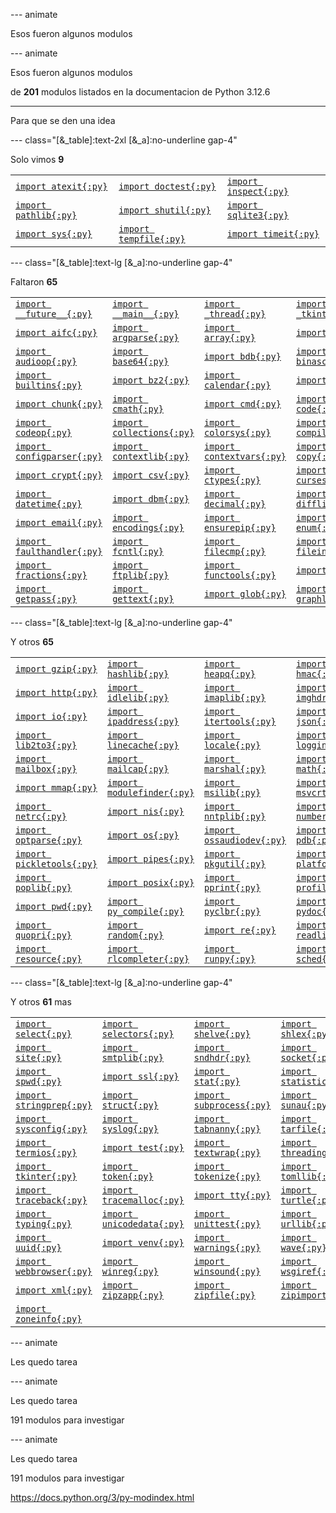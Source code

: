 
--- animate

Esos fueron algunos modulos

--- animate

Esos fueron algunos modulos

de **201** modulos listados en la documentacion de Python 3.12.6

---

Para que se den una idea

--- class="[&_table]:text-2xl [&_a]:no-underline gap-4"

Solo vimos **9**

|                                                                         |                                                                           |                                                                         |
| ----------------------------------------------------------------------- | ------------------------------------------------------------------------- | ----------------------------------------------------------------------- |
| [`import atexit{:py}`](https://docs.python.org/3/library/atexit.html)   | [`import doctest{:py}`](https://docs.python.org/3/library/doctest.html)   | [`import inspect{:py}`](https://docs.python.org/3/library/inspect.html) |
| [`import pathlib{:py}`](https://docs.python.org/3/library/pathlib.html) | [`import shutil{:py}`](https://docs.python.org/3/library/shutil.html)     | [`import sqlite3{:py}`](https://docs.python.org/3/library/sqlite3.html) |
| [`import sys{:py}`](https://docs.python.org/3/library/sys.html)         | [`import tempfile{:py}`](https://docs.python.org/3/library/tempfile.html) | [`import timeit{:py}`](https://docs.python.org/3/library/timeit.html)   |

--- class="[&_table]:text-lg [&_a]:no-underline gap-4"

Faltaron **65**

|   |   |   |   |   |
| - | - | - | - | - |
| [`import __future__{:py}`](https://docs.python.org/3/library/__future__.html) | [`import __main__{:py}`](https://docs.python.org/3/library/__main__.html) | [`import _thread{:py}`](https://docs.python.org/3/library/_thread.html) | [`import _tkinter{:py}`](https://docs.python.org/3/library/_tkinter.html) | [`import abc{:py}`](https://docs.python.org/3/library/abc.html) |
| [`import aifc{:py}`](https://docs.python.org/3/library/aifc.html) | [`import argparse{:py}`](https://docs.python.org/3/library/argparse.html) | [`import array{:py}`](https://docs.python.org/3/library/array.html) | [`import ast{:py}`](https://docs.python.org/3/library/ast.html) | [`import asyncio{:py}`](https://docs.python.org/3/library/asyncio.html) |
| [`import audioop{:py}`](https://docs.python.org/3/library/audioop.html) | [`import base64{:py}`](https://docs.python.org/3/library/base64.html) | [`import bdb{:py}`](https://docs.python.org/3/library/bdb.html) | [`import binascii{:py}`](https://docs.python.org/3/library/binascii.html) | [`import bisect{:py}`](https://docs.python.org/3/library/bisect.html) |
| [`import builtins{:py}`](https://docs.python.org/3/library/builtins.html) | [`import bz2{:py}`](https://docs.python.org/3/library/bz2.html) | [`import calendar{:py}`](https://docs.python.org/3/library/calendar.html) | [`import cgi{:py}`](https://docs.python.org/3/library/cgi.html) | [`import cgitb{:py}`](https://docs.python.org/3/library/cgitb.html) |
| [`import chunk{:py}`](https://docs.python.org/3/library/chunk.html) | [`import cmath{:py}`](https://docs.python.org/3/library/cmath.html) | [`import cmd{:py}`](https://docs.python.org/3/library/cmd.html) | [`import code{:py}`](https://docs.python.org/3/library/code.html) | [`import codecs{:py}`](https://docs.python.org/3/library/codecs.html) |
| [`import codeop{:py}`](https://docs.python.org/3/library/codeop.html) | [`import collections{:py}`](https://docs.python.org/3/library/collections.html) | [`import colorsys{:py}`](https://docs.python.org/3/library/colorsys.html) | [`import compileall{:py}`](https://docs.python.org/3/library/compileall.html) | [`import concurrent{:py}`](https://docs.python.org/3/library/concurrent.html) |
| [`import configparser{:py}`](https://docs.python.org/3/library/configparser.html) | [`import contextlib{:py}`](https://docs.python.org/3/library/contextlib.html) | [`import contextvars{:py}`](https://docs.python.org/3/library/contextvars.html) | [`import copy{:py}`](https://docs.python.org/3/library/copy.html) | [`import copyreg{:py}`](https://docs.python.org/3/library/copyreg.html) |
| [`import crypt{:py}`](https://docs.python.org/3/library/crypt.html) | [`import csv{:py}`](https://docs.python.org/3/library/csv.html) | [`import ctypes{:py}`](https://docs.python.org/3/library/ctypes.html) | [`import curses{:py}`](https://docs.python.org/3/library/curses.html) | [`import dataclasses{:py}`](https://docs.python.org/3/library/dataclasses.html) |
| [`import datetime{:py}`](https://docs.python.org/3/library/datetime.html) | [`import dbm{:py}`](https://docs.python.org/3/library/dbm.html) | [`import decimal{:py}`](https://docs.python.org/3/library/decimal.html) | [`import difflib{:py}`](https://docs.python.org/3/library/difflib.html) | [`import dis{:py}`](https://docs.python.org/3/library/dis.html) |
| [`import email{:py}`](https://docs.python.org/3/library/email.html) | [`import encodings{:py}`](https://docs.python.org/3/library/encodings.html) | [`import ensurepip{:py}`](https://docs.python.org/3/library/ensurepip.html) | [`import enum{:py}`](https://docs.python.org/3/library/enum.html) | [`import errno{:py}`](https://docs.python.org/3/library/errno.html) |
| [`import faulthandler{:py}`](https://docs.python.org/3/library/faulthandler.html) | [`import fcntl{:py}`](https://docs.python.org/3/library/fcntl.html) | [`import filecmp{:py}`](https://docs.python.org/3/library/filecmp.html) | [`import fileinput{:py}`](https://docs.python.org/3/library/fileinput.html) | [`import fnmatch{:py}`](https://docs.python.org/3/library/fnmatch.html) |
| [`import fractions{:py}`](https://docs.python.org/3/library/fractions.html) | [`import ftplib{:py}`](https://docs.python.org/3/library/ftplib.html) | [`import functools{:py}`](https://docs.python.org/3/library/functools.html) | [`import gc{:py}`](https://docs.python.org/3/library/gc.html) | [`import getopt{:py}`](https://docs.python.org/3/library/getopt.html) |
| [`import getpass{:py}`](https://docs.python.org/3/library/getpass.html) | [`import gettext{:py}`](https://docs.python.org/3/library/gettext.html) | [`import glob{:py}`](https://docs.python.org/3/library/glob.html) | [`import graphlib{:py}`](https://docs.python.org/3/library/graphlib.html) | [`import grp{:py}`](https://docs.python.org/3/library/grp.html) |

--- class="[&_table]:text-lg [&_a]:no-underline gap-4"

Y otros **65**

|   |   |   |   |   |
| - | - | - | - | - |
| [`import gzip{:py}`](https://docs.python.org/3/library/gzip.html) | [`import hashlib{:py}`](https://docs.python.org/3/library/hashlib.html) | [`import heapq{:py}`](https://docs.python.org/3/library/heapq.html) | [`import hmac{:py}`](https://docs.python.org/3/library/hmac.html) | [`import html{:py}`](https://docs.python.org/3/library/html.html) |
| [`import http{:py}`](https://docs.python.org/3/library/http.html) | [`import idlelib{:py}`](https://docs.python.org/3/library/idlelib.html) | [`import imaplib{:py}`](https://docs.python.org/3/library/imaplib.html) | [`import imghdr{:py}`](https://docs.python.org/3/library/imghdr.html) | [`import importlib{:py}`](https://docs.python.org/3/library/importlib.html) |
| [`import io{:py}`](https://docs.python.org/3/library/io.html) | [`import ipaddress{:py}`](https://docs.python.org/3/library/ipaddress.html) | [`import itertools{:py}`](https://docs.python.org/3/library/itertools.html) | [`import json{:py}`](https://docs.python.org/3/library/json.html) | [`import keyword{:py}`](https://docs.python.org/3/library/keyword.html) |
| [`import lib2to3{:py}`](https://docs.python.org/3/library/lib2to3.html) | [`import linecache{:py}`](https://docs.python.org/3/library/linecache.html) | [`import locale{:py}`](https://docs.python.org/3/library/locale.html) | [`import logging{:py}`](https://docs.python.org/3/library/logging.html) | [`import lzma{:py}`](https://docs.python.org/3/library/lzma.html) |
| [`import mailbox{:py}`](https://docs.python.org/3/library/mailbox.html) | [`import mailcap{:py}`](https://docs.python.org/3/library/mailcap.html) | [`import marshal{:py}`](https://docs.python.org/3/library/marshal.html) | [`import math{:py}`](https://docs.python.org/3/library/math.html) | [`import mimetypes{:py}`](https://docs.python.org/3/library/mimetypes.html) |
| [`import mmap{:py}`](https://docs.python.org/3/library/mmap.html) | [`import modulefinder{:py}`](https://docs.python.org/3/library/modulefinder.html) | [`import msilib{:py}`](https://docs.python.org/3/library/msilib.html) | [`import msvcrt{:py}`](https://docs.python.org/3/library/msvcrt.html) | [`import multiprocessing{:py}`](https://docs.python.org/3/library/multiprocessing.html) |
| [`import netrc{:py}`](https://docs.python.org/3/library/netrc.html) | [`import nis{:py}`](https://docs.python.org/3/library/nis.html) | [`import nntplib{:py}`](https://docs.python.org/3/library/nntplib.html) | [`import numbers{:py}`](https://docs.python.org/3/library/numbers.html) | [`import operator{:py}`](https://docs.python.org/3/library/operator.html) |
| [`import optparse{:py}`](https://docs.python.org/3/library/optparse.html) | [`import os{:py}`](https://docs.python.org/3/library/os.html) | [`import ossaudiodev{:py}`](https://docs.python.org/3/library/ossaudiodev.html) | [`import pdb{:py}`](https://docs.python.org/3/library/pdb.html) | [`import pickle{:py}`](https://docs.python.org/3/library/pickle.html) |
| [`import pickletools{:py}`](https://docs.python.org/3/library/pickletools.html) | [`import pipes{:py}`](https://docs.python.org/3/library/pipes.html) | [`import pkgutil{:py}`](https://docs.python.org/3/library/pkgutil.html) | [`import platform{:py}`](https://docs.python.org/3/library/platform.html) | [`import plistlib{:py}`](https://docs.python.org/3/library/plistlib.html) |
| [`import poplib{:py}`](https://docs.python.org/3/library/poplib.html) | [`import posix{:py}`](https://docs.python.org/3/library/posix.html) | [`import pprint{:py}`](https://docs.python.org/3/library/pprint.html) | [`import profile{:py}`](https://docs.python.org/3/library/profile.html) | [`import pty{:py}`](https://docs.python.org/3/library/pty.html) |
| [`import pwd{:py}`](https://docs.python.org/3/library/pwd.html) | [`import py_compile{:py}`](https://docs.python.org/3/library/py_compile.html) | [`import pyclbr{:py}`](https://docs.python.org/3/library/pyclbr.html) | [`import pydoc{:py}`](https://docs.python.org/3/library/pydoc.html) | [`import queue{:py}`](https://docs.python.org/3/library/queue.html) |
| [`import quopri{:py}`](https://docs.python.org/3/library/quopri.html) | [`import random{:py}`](https://docs.python.org/3/library/random.html) | [`import re{:py}`](https://docs.python.org/3/library/re.html) | [`import readline{:py}`](https://docs.python.org/3/library/readline.html) | [`import reprlib{:py}`](https://docs.python.org/3/library/reprlib.html) |
| [`import resource{:py}`](https://docs.python.org/3/library/resource.html) | [`import rlcompleter{:py}`](https://docs.python.org/3/library/rlcompleter.html) | [`import runpy{:py}`](https://docs.python.org/3/library/runpy.html) | [`import sched{:py}`](https://docs.python.org/3/library/sched.html) | [`import secrets{:py}`](https://docs.python.org/3/library/secrets.html) |

--- class="[&_table]:text-lg [&_a]:no-underline gap-4"

Y otros **61** mas

|   |   |   |   |   |
| - | - | - | - | - |
| [`import select{:py}`](https://docs.python.org/3/library/select.html) | [`import selectors{:py}`](https://docs.python.org/3/library/selectors.html) | [`import shelve{:py}`](https://docs.python.org/3/library/shelve.html) | [`import shlex{:py}`](https://docs.python.org/3/library/shlex.html) | [`import signal{:py}`](https://docs.python.org/3/library/signal.html) |
| [`import site{:py}`](https://docs.python.org/3/library/site.html) | [`import smtplib{:py}`](https://docs.python.org/3/library/smtplib.html) | [`import sndhdr{:py}`](https://docs.python.org/3/library/sndhdr.html) | [`import socket{:py}`](https://docs.python.org/3/library/socket.html) | [`import socketserver{:py}`](https://docs.python.org/3/library/socketserver.html) |
| [`import spwd{:py}`](https://docs.python.org/3/library/spwd.html) | [`import ssl{:py}`](https://docs.python.org/3/library/ssl.html) | [`import stat{:py}`](https://docs.python.org/3/library/stat.html) | [`import statistics{:py}`](https://docs.python.org/3/library/statistics.html) | [`import string{:py}`](https://docs.python.org/3/library/string.html) |
| [`import stringprep{:py}`](https://docs.python.org/3/library/stringprep.html) | [`import struct{:py}`](https://docs.python.org/3/library/struct.html) | [`import subprocess{:py}`](https://docs.python.org/3/library/subprocess.html) | [`import sunau{:py}`](https://docs.python.org/3/library/sunau.html) | [`import symtable{:py}`](https://docs.python.org/3/library/symtable.html) |
| [`import sysconfig{:py}`](https://docs.python.org/3/library/sysconfig.html) | [`import syslog{:py}`](https://docs.python.org/3/library/syslog.html) | [`import tabnanny{:py}`](https://docs.python.org/3/library/tabnanny.html) | [`import tarfile{:py}`](https://docs.python.org/3/library/tarfile.html) | [`import telnetlib{:py}`](https://docs.python.org/3/library/telnetlib.html) |
| [`import termios{:py}`](https://docs.python.org/3/library/termios.html) | [`import test{:py}`](https://docs.python.org/3/library/test.html) | [`import textwrap{:py}`](https://docs.python.org/3/library/textwrap.html) | [`import threading{:py}`](https://docs.python.org/3/library/threading.html) | [`import time{:py}`](https://docs.python.org/3/library/time.html) |
| [`import tkinter{:py}`](https://docs.python.org/3/library/tkinter.html) | [`import token{:py}`](https://docs.python.org/3/library/token.html) | [`import tokenize{:py}`](https://docs.python.org/3/library/tokenize.html) | [`import tomllib{:py}`](https://docs.python.org/3/library/tomllib.html) | [`import trace{:py}`](https://docs.python.org/3/library/trace.html) |
| [`import traceback{:py}`](https://docs.python.org/3/library/traceback.html) | [`import tracemalloc{:py}`](https://docs.python.org/3/library/tracemalloc.html) | [`import tty{:py}`](https://docs.python.org/3/library/tty.html) | [`import turtle{:py}`](https://docs.python.org/3/library/turtle.html) | [`import types{:py}`](https://docs.python.org/3/library/types.html) |
| [`import typing{:py}`](https://docs.python.org/3/library/typing.html) | [`import unicodedata{:py}`](https://docs.python.org/3/library/unicodedata.html) | [`import unittest{:py}`](https://docs.python.org/3/library/unittest.html) | [`import urllib{:py}`](https://docs.python.org/3/library/urllib.html) | [`import uu{:py}`](https://docs.python.org/3/library/uu.html) |
| [`import uuid{:py}`](https://docs.python.org/3/library/uuid.html) | [`import venv{:py}`](https://docs.python.org/3/library/venv.html) | [`import warnings{:py}`](https://docs.python.org/3/library/warnings.html) | [`import wave{:py}`](https://docs.python.org/3/library/wave.html) | [`import weakref{:py}`](https://docs.python.org/3/library/weakref.html) |
| [`import webbrowser{:py}`](https://docs.python.org/3/library/webbrowser.html) | [`import winreg{:py}`](https://docs.python.org/3/library/winreg.html) | [`import winsound{:py}`](https://docs.python.org/3/library/winsound.html) | [`import wsgiref{:py}`](https://docs.python.org/3/library/wsgiref.html) | [`import xdrlib{:py}`](https://docs.python.org/3/library/xdrlib.html) |
| [`import xml{:py}`](https://docs.python.org/3/library/xml.html) | [`import zipzapp{:py}`](https://docs.python.org/3/library/zipzapp.html) | [`import zipfile{:py}`](https://docs.python.org/3/library/zipfile.html) | [`import zipimport{:py}`](https://docs.python.org/3/library/zipimport.html) | [`import zlib{:py}`](https://docs.python.org/3/library/zlib.html) |
| [`import zoneinfo{:py}`](https://docs.python.org/3/library/zoneinfo.html) |

--- animate

Les quedo tarea

--- animate

Les quedo tarea

191 modulos para investigar

--- animate

Les quedo tarea

191 modulos para investigar

https://docs.python.org/3/py-modindex.html
